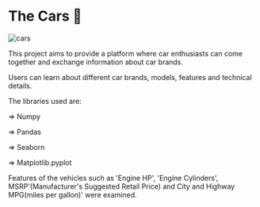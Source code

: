 # The Cars 🚗

![cars](https://github.com/begumnarmanli/The_Cars/assets/159467416/eb67380f-281f-439c-ada1-cf9a90a0c429)


This project aims to provide a platform where car enthusiasts can come together and exchange information about car brands. 

Users can learn about different car brands, models, features and technical details.


The libraries used are:


=> Numpy


=> Pandas


=> Seaborn


=> Matplotlib.pyplot

Features of the vehicles such as 'Engine HP', 'Engine Cylinders', MSRP'(Manufacturer's Suggested Retail Price) and City and Highway MPG(miles per gallon)' were examined.
